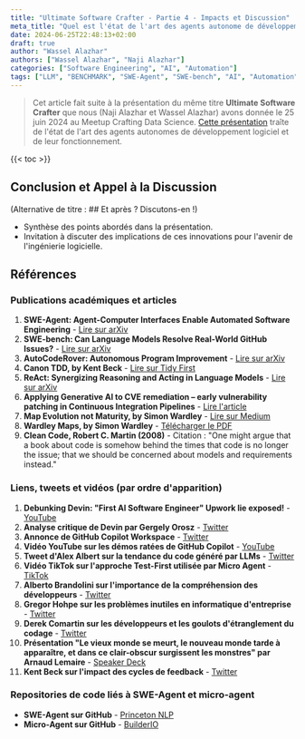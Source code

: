 ```yaml
---
title: "Ultimate Software Crafter - Partie 4 - Impacts et Discussion"
meta_title: "Quel est l'état de l'art des agents autonome de développement ?"
date: 2024-06-25T22:48:13+02:00
draft: true
author: "Wassel Alazhar"
authors: ["Wassel Alazhar", "Naji Alazhar"]
categories: ["Software Engineering", "AI", "Automation"]
tags: ["LLM", "BENCHMARK", "SWE-Agent", "SWE-bench", "AI", "Automation", "Software Engineering", "Test-Driven Development", "TDD"]
---
```


> Cet article fait suite à la présentation du même titre **Ultimate Software Crafter** que nous (Naji Alazhar et Wassel Alazhar) avons donnée le 25 juin 2024 au Meetup Crafting Data Science. [Cette présentation](https://speakerdeck.com/jcraftsman/the-ultimate-software-crafter-meetup-crafting-data-science) traîte de l'état de l'art des agents autonomes de développement logiciel et de leur fonctionnement.
  
{{< toc >}}

## Conclusion et Appel à la Discussion

(Alternative de titre : ## Et après ? Discutons-en !)

- Synthèse des points abordés dans la présentation.
- Invitation à discuter des implications de ces innovations pour l'avenir de l'ingénierie logicielle.

## Références

### Publications académiques et articles

1. **SWE-Agent: Agent-Computer Interfaces Enable Automated Software Engineering** - [Lire sur arXiv](https://arxiv.org/abs/2405.15793)
2. **SWE-bench: Can Language Models Resolve Real-World GitHub Issues?** - [Lire sur arXiv](https://arxiv.org/abs/2310.06770)
3. **AutoCodeRover: Autonomous Program Improvement** - [Lire sur arXiv](https://arxiv.org/pdf/2404.05427)
4. **Canon TDD, by Kent Beck** - [Lire sur Tidy First](https://tidyfirst.substack.com/p/canon-tdd)
5. **ReAct: Synergizing Reasoning and Acting in Language Models** - [Lire sur arXiv](https://arxiv.org/abs/2210.03629)
6. **Applying Generative AI to CVE remediation – early vulnerability patching in Continuous Integration Pipelines** - [Lire l'article](https://aws.amazon.com/fr/blogs/containers/applying-generative-ai-to-cve-remediation-early-vulnerability-patching-in-continuous-integration-pipelines/)
7. **Map Evolution not Maturity, by Simon Wardley** - [Lire sur Medium](https://medium.com/@swardley/map-evolution-not-maturity-bae6ea1a2743)
8. **Wardley Maps, by Simon Wardley** - [Télécharger le PDF](https://coach-agile.com/wp-content/uploads/2022/09/Wardley-Maps-Simon-Wardley-compresse.pdf)
9. **Clean Code, Robert C. Martin (2008)** - Citation : "One might argue that a book about code is somehow behind the times that code is no longer the issue; that we should be concerned about models and requirements instead."

### Liens, tweets et vidéos (par ordre d'apparition)

1. **Debunking Devin: "First AI Software Engineer" Upwork lie exposed!** - [YouTube](https://www.youtube.com/watch?v=tNmgmwEtoWE)
2. **Analyse critique de Devin par Gergely Orosz** - [Twitter](https://twitter.com/GergelyOrosz/status/1779035184978866332)
3. **Annonce de GitHub Copilot Workspace** - [Twitter](https://x.com/github/status/1785006787755721210)
4. **Vidéo YouTube sur les démos ratées de GitHub Copilot** - [YouTube](https://www.youtube.com/watch?v=75Hv0RUFIrQ)
5. **Tweet d'Alex Albert sur la tendance du code généré par LLMs** - [Twitter](https://x.com/alexalbert__/status/1803804677701869748)
6. **Vidéo TikTok sur l'approche Test-First utilisée par Micro Agent** - [TikTok](https://www.tiktok.com/@steve8708/video/7382315491341126955)
7. **Alberto Brandolini sur l'importance de la compréhension des développeurs** - [Twitter](https://twitter.com/ziobrando)
8. **Gregor Hohpe sur les problèmes inutiles en informatique d'entreprise** - [Twitter](https://x.com/ghohpe/status/1782429303948583284)
9. **Derek Comartin sur les développeurs et les goulots d'étranglement du codage** - [Twitter](https://x.com/codeopinion/status/1601987262559944705)
10. **Présentation "Le vieux monde se meurt, le nouveau monde tarde à apparaître, et dans ce clair-obscur surgissent les monstres" par Arnaud Lemaire** - [Speaker Deck](https://speakerdeck.com/lilobase/le-vieux-monde-se-meurt-le-nouveau-monde-tarde-a-apparaitre-et-dans-ce-clair-obscur-surgissent-les-monstres-agile-pays-basque-2019?slide=107)
11. **Kent Beck sur l'impact des cycles de feedback** - [Twitter](https://x.com/KentBeck/status/1148263160006107136)

### Repositories de code liés à SWE-Agent et micro-agent

- **SWE-Agent sur GitHub** - [Princeton NLP](https://github.com/princeton-nlp/SWE-agent)
- **Micro-Agent sur GitHub** - [BuilderIO](https://github.com/BuilderIO/micro-agent)
